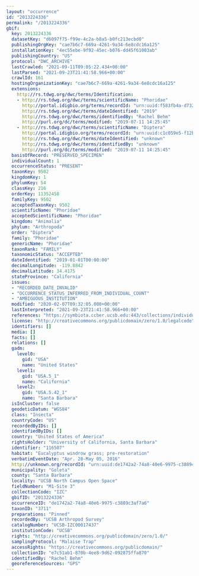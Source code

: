 ```yaml
---
layout: "occurrence"
id: "2013224336"
permalink: "/2013224336"
gbif:
  key: 2013224336
  datasetKey: "d6097f75-f99e-4c2a-b8a5-b0fc213ecbd0"
  publishingOrgKey: "cae7b6c7-669a-4261-9a34-6e8cdc16a125"
  installationKey: "4ec55ebe-9f92-45ec-b076-dd45f61003ab"
  publishingCountry: "US"
  protocol: "DWC_ARCHIVE"
  lastCrawled: "2021-09-11T09:05:22.434+00:00"
  lastParsed: "2021-09-23T21:41:58.966+00:00"
  crawlId: 161
  hostingOrganizationKey: "cae7b6c7-669a-4261-9a34-6e8cdc16a125"
  extensions:
    http://rs.tdwg.org/dwc/terms/Identification:
    - http://rs.tdwg.org/dwc/terms/scientificName: "Phoridae"
      http://portal.idigbio.org/terms/recordId: "urn:uuid:f583fb4a-d732-4e33-9c41-3f6ac6134e05"
      http://rs.tdwg.org/dwc/terms/dateIdentified: "2019"
      http://rs.tdwg.org/dwc/terms/identifiedBy: "Rachel Behm"
      http://purl.org/dc/terms/modified: "2019-07-11 14:25:45"
    - http://rs.tdwg.org/dwc/terms/scientificName: "Diptera"
      http://portal.idigbio.org/terms/recordId: "urn:uuid:c1c059e5-f12b-4ece-9e3b-83d7cfcbb8a0"
      http://rs.tdwg.org/dwc/terms/dateIdentified: "unknown"
      http://rs.tdwg.org/dwc/terms/identifiedBy: "unknown"
      http://purl.org/dc/terms/modified: "2019-07-11 14:25:45"
  basisOfRecord: "PRESERVED_SPECIMEN"
  individualCount: 1
  occurrenceStatus: "PRESENT"
  taxonKey: 9502
  kingdomKey: 1
  phylumKey: 54
  classKey: 216
  orderKey: 11352458
  familyKey: 9502
  acceptedTaxonKey: 9502
  scientificName: "Phoridae"
  acceptedScientificName: "Phoridae"
  kingdom: "Animalia"
  phylum: "Arthropoda"
  order: "Diptera"
  family: "Phoridae"
  genericName: "Phoridae"
  taxonRank: "FAMILY"
  taxonomicStatus: "ACCEPTED"
  dateIdentified: "2019-01-01T00:00:00"
  decimalLongitude: -119.8842
  decimalLatitude: 34.4175
  stateProvince: "California"
  issues:
  - "RECORDED_DATE_INVALID"
  - "OCCURRENCE_STATUS_INFERRED_FROM_INDIVIDUAL_COUNT"
  - "AMBIGUOUS_INSTITUTION"
  modified: "2020-02-07T09:32:05.000+00:00"
  lastInterpreted: "2021-09-23T21:41:58.966+00:00"
  references: "https://symbiota.ccber.ucsb.edu:443/collections/individual/index.php?occid=116507"
  license: "http://creativecommons.org/publicdomain/zero/1.0/legalcode"
  identifiers: []
  media: []
  facts: []
  relations: []
  gadm:
    level0:
      gid: "USA"
      name: "United States"
    level1:
      gid: "USA.5_1"
      name: "California"
    level2:
      gid: "USA.5.42_1"
      name: "Santa Barbara"
  isInCluster: false
  geodeticDatum: "WGS84"
  class: "Insecta"
  countryCode: "US"
  recordedByIDs: []
  identifiedByIDs: []
  country: "United States of America"
  rightsHolder: "University of California, Santa Barbara"
  identifier: "116507"
  habitat: "Eucalyptus windrow grass; pre-restoration"
  verbatimEventDate: "Apr. 28-May 05, 2016"
  http://unknown.org/recordId: "urn:uuid:de1742a2-74a8-40e6-9975-c3889c3af7a6"
  municipality: "Goleta"
  county: "Santa Barbara"
  locality: "UCSB North Campus Open Space"
  fieldNumber: "M1-Site 3"
  collectionCode: "IZC"
  gbifID: "2013224336"
  occurrenceID: "de1742a2-74a8-40e6-9975-c3889c3af7a6"
  taxonID: "3711"
  preparations: "Pinned"
  recordedBy: "UCSB Arthropod Survey"
  catalogNumber: "UCSB-IZC00017437"
  institutionCode: "UCSB"
  rights: "http://creativecommons.org/publicdomain/zero/1.0/"
  samplingProtocol: "Malaise Trap"
  accessRights: "https://creativecommons.org/publicdomain/"
  collectionID: "e7c51ab1-870b-4ee8-9d62-092875ffa870"
  identifiedBy: "Rachel Behm"
  georeferenceSources: "GPS"
---
```

